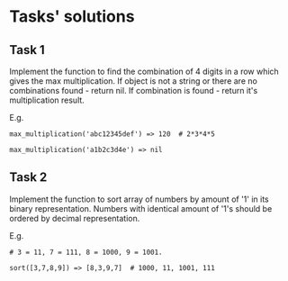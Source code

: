 # Tasks' solutions

## Task 1

Implement the function to find the combination of 4 digits in a row which gives the max multiplication. If object is not a string or there are no combinations found - return nil. If combination is found - return it's multiplication result.
 
E.g.

`max_multiplication('abc12345def') => 120  # 2*3*4*5`

`max_multiplication('a1b2c3d4e') => nil`


## Task 2

Implement the function to sort array of numbers by amount of '1' in its binary representation. Numbers with identical amount of '1's should be ordered by decimal representation.

E.g.

`# 3 = 11, 7 = 111, 8 = 1000, 9 = 1001.`

`sort([3,7,8,9]) => [8,3,9,7]  # 1000, 11, 1001, 111`